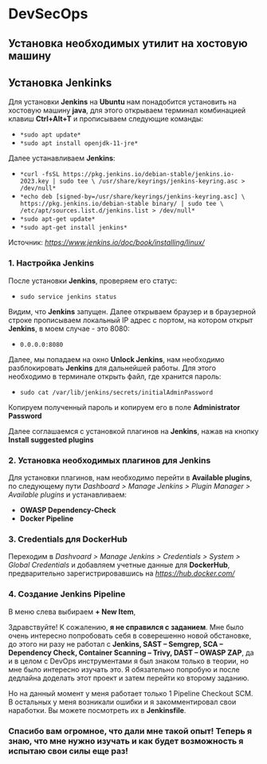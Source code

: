 # DevSecOps
## Установка необходимых утилит на хостовую машину

## Установка Jenkinks

Для установки **Jenkins** на **Ubuntu** нам понадобится установить на хостовую машину **java**, для этого открываем терминал комбинацией клавиш **Ctrl+Alt+T** и прописываем следующие команды:
- `*sudo apt update*`
- `*sudo apt install openjdk-11-jre*`

Далее устанавливаем **Jenkins**:
- `*curl -fsSL https://pkg.jenkins.io/debian-stable/jenkins.io-2023.key | sudo tee \
  /usr/share/keyrings/jenkins-keyring.asc > /dev/null*`
- `*echo deb [signed-by=/usr/share/keyrings/jenkins-keyring.asc] \
  https://pkg.jenkins.io/debian-stable binary/ | sudo tee \
  /etc/apt/sources.list.d/jenkins.list > /dev/null*`
- `*sudo apt-get update*`
- `*sudo apt-get install jenkins*`

Источник: *https://www.jenkins.io/doc/book/installing/linux/*

### 1. Настройка Jenkins

После установки **Jenkins**, проверяем его статус:
- `sudo service jenkins status`

Видим, что **Jenkins** запущен. Далее открываем браузер и в браузерной строке прописываем локальный IP адрес с портом, на котором открыт **Jenkins**, в моем случае - это 8080:
- `0.0.0.0:8080`

Далее, мы попадаем на окно **Unlock Jenkins**, нам необходимо разблокировать **Jenkins** для дальнейшей работы. Для этого необходимо в терминале открыть файл, где хранится пароль:
- `sudo cat /var/lib/jenkins/secrets/initialAdminPassword`

Копируем полученный пароль и копируем его в поле **Administrator Password**

Далее соглашаемся с установкой плагинов на **Jenkins**, нажав на кнопку **Install suggested plugins**

### 2. Установка необходимых плагинов для Jenkins

Для установки плагинов, нам необходимо перейти в **Available plugins**, по следующему пути *Dashboard > Manage Jenkins > Plugin Manager > Available plugins* и устанавливаем:
- **OWASP Dependency-Check**
- **Docker Pipeline**

### 3. Credentials для DockerHub

Переходим в *Dashvoard > Manage Jenkins > Credentials > System > Global Credentials* и добавляем учетные данные для **DockerHub**, предварительно зарегистрировавшись на *https://hub.docker.com/*


### 4. Создание Jenkins Pipeline

В меню слева выбираем **+ New Item**, 

Здравствуйте! К сожалению, **я не справился с заданием**. Мне было очень интересно попробовать себя в соверешенно новой обстановке, до этого ни разу не работал с **Jenkins, SAST – Semgrep, SCA – Dependency Check, Container Scanning – Trivy, DAST – OWASP ZAP**, да и в целом с DevOps инструментами я был знаком только в теории, но мне было интересно изучать это. Я обязательно попробую и после дедлайна доделать этот проект и затем перейти ко второму заданию.

Но на данный момент у меня работает только 1 Pipeline Сheckout SCM. В остальных у меня возникали ошибки и я закомментировал свои наработки. Вы можете посмотреть их в **Jenkinsfile**.

### Спасибо вам огромное, что дали мне такой опыт! Теперь я знаю, что мне нужно изучать и как будет возможность я испытаю свои силы еще раз!
